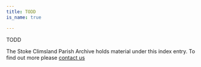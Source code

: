 ```yaml
---
title: TODD
is_name: true

---
```


TODD


The Stoke Climsland Parish Archive holds material under this index entry. To find out more please [contact us](/contact/)
